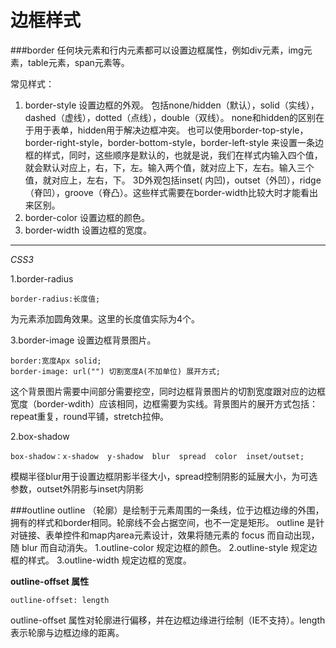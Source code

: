 边框样式
===================
###border
任何块元素和行内元素都可以设置边框属性，例如div元素，img元素，table元素，span元素等。

常见样式：

 1. border-style
设置边框的外观。
包括none/hidden（默认），solid（实线），dashed（虚线），dotted（点线），double（双线）。
none和hidden的区别在于用于表单，hidden用于解决边框冲突。
也可以使用border-top-style，border-right-style，border-bottom-style，border-left-style  来设置一条边框的样式，同时，这些顺序是默认的，也就是说，我们在样式内输入四个值，就会默认对应上，右，下，左。输入两个值，就对应上下，左右。输入三个值，就对应上，左右，下。
3D外观包括inset( 内凹)，outset（外凹），ridge（脊凹），groove（脊凸）。这些样式需要在border-width比较大时才能看出来区别。
 2. border-color
设置边框的颜色。
 3. border-width
设置边框的宽度。


----------
*CSS3*

1.border-radius

    border-radius:长度值;
为元素添加圆角效果。这里的长度值实际为4个。

3.border-image
设置边框背景图片。
    
    border:宽度Apx solid;
    border-image: url("") 切割宽度A(不加单位) 展开方式;
这个背景图片需要中间部分需要挖空，同时边框背景图片的切割宽度跟对应的边框宽度（border-wdith）应该相同，边框需要为实线。背景图片的展开方式包括：repeat重复，round平铺，stretch拉伸。

2.box-shadow
 
    box-shadow：x-shadow  y-shadow  blur  spread  color  inset/outset;
模糊半径blur用于设置边框阴影半径大小，spread控制阴影的延展大小，为可选参数，outset外阴影与inset内阴影

###outline
outline （轮廓）是绘制于元素周围的一条线，位于边框边缘的外围，拥有的样式和border相同。轮廓线不会占据空间，也不一定是矩形。
outline 是针对链接、表单控件和map内area元素设计，效果将随元素的 focus 而自动出现，随 blur 而自动消失。
1.outline-color	
规定边框的颜色。
2.outline-style	
规定边框的样式。
3.outline-width	
规定边框的宽度。

**outline-offset 属性**

    outline-offset: length
outline-offset 属性对轮廓进行偏移，并在边框边缘进行绘制（IE不支持）。length表示轮廓与边框边缘的距离。








